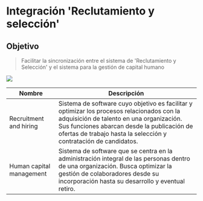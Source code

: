 # Integración 'Reclutamiento y selección'

## Objetivo
> Facilitar la sincronización entre el sistema de 'Reclutamiento y Selección' y el sistema para la gestión de capital humano

![](/images/index-fig1-context.png)

| Nombre      | Descripción |
| ----------- | ----------- |
| Recruitment and hiring | Sistema de software cuyo objetivo es facilitar y optimizar los procesos relacionados con la adquisición de talento en una organización. Sus funciones abarcan desde la publicación de ofertas de trabajo hasta la selección y contratación de candidatos. |
| Human capital management | Sistema de software que se centra en la administración integral de las personas dentro de una organización. Busca optimizar la gestión de colaboradores desde su incorporación hasta su desarrollo y eventual retiro. |